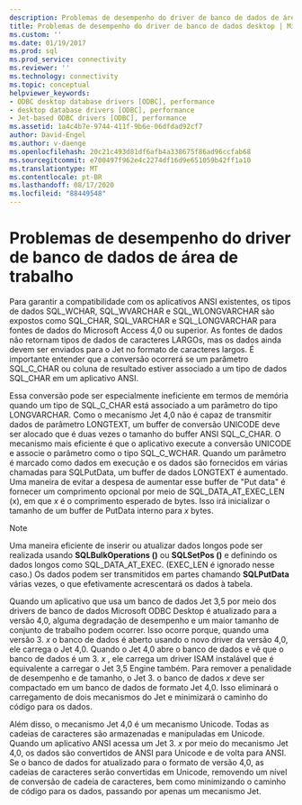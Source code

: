 ```yaml
---
description: Problemas de desempenho do driver de banco de dados de área de trabalho
title: Problemas de desempenho do driver de banco de dados desktop | Microsoft Docs
ms.custom: ''
ms.date: 01/19/2017
ms.prod: sql
ms.prod_service: connectivity
ms.reviewer: ''
ms.technology: connectivity
ms.topic: conceptual
helpviewer_keywords:
- ODBC desktop database drivers [ODBC], performance
- desktop database drivers [ODBC], performance
- Jet-based ODBC drivers [ODBC], performance
ms.assetid: 1a4c4b7e-9744-411f-9b6e-06dfdad92cf7
author: David-Engel
ms.author: v-daenge
ms.openlocfilehash: 20c21c493d81df6afb4a338675f86ad96ccfab68
ms.sourcegitcommit: e700497f962e4c2274df16d9e651059b42ff1a10
ms.translationtype: MT
ms.contentlocale: pt-BR
ms.lasthandoff: 08/17/2020
ms.locfileid: "88449548"
---
```

# <a name="desktop-database-driver-performance-issues"></a>Problemas de desempenho do driver de banco de dados de área de trabalho
Para garantir a compatibilidade com os aplicativos ANSI existentes, os tipos de dados SQL_WCHAR, SQL_WVARCHAR e SQL_WLONGVARCHAR são expostos como SQL_CHAR, SQL_VARCHAR e SQL_LONGVARCHAR para fontes de dados do Microsoft Access 4,0 ou superior. As fontes de dados não retornam tipos de dados de caracteres LARGOs, mas os dados ainda devem ser enviados para o Jet no formato de caracteres largos. É importante entender que a conversão ocorrerá se um parâmetro SQL_C_CHAR ou coluna de resultado estiver associado a um tipo de dados SQL_CHAR em um aplicativo ANSI.  
  
 Essa conversão pode ser especialmente ineficiente em termos de memória quando um tipo de SQL_C_CHAR está associado a um parâmetro do tipo LONGVARCHAR. Como o mecanismo Jet 4,0 não é capaz de transmitir dados de parâmetro LONGTEXT, um buffer de conversão UNICODE deve ser alocado que é duas vezes o tamanho do buffer ANSI SQL_C_CHAR. O mecanismo mais eficiente é que o aplicativo execute a conversão UNICODE e associe o parâmetro como o tipo SQL_C_WCHAR. Quando um parâmetro é marcado como dados em execução e os dados são fornecidos em várias chamadas para SQLPutData, um buffer de dados LONGTEXT é aumentado. Uma maneira de evitar a despesa de aumentar esse buffer de "Put data" é fornecer um comprimento opcional por meio de SQL_DATA_AT_EXEC_LEN (x), em que *x* é o comprimento esperado de bytes. Isso irá inicializar o tamanho de um buffer de PutData interno para *x* bytes.  
  
> [!NOTE]  
>  Uma maneira eficiente de inserir ou atualizar dados longos pode ser realizada usando **SQLBulkOperations ()** ou **SQLSetPos ()** e definindo os dados longos como SQL_DATA_AT_EXEC. (EXEC_LEN é ignorado nesse caso.) Os dados podem ser transmitidos em partes chamando **SQLPutData** várias vezes, o que efetivamente acrescentará os dados à tabela.  
  
 Quando um aplicativo que usa um banco de dados Jet 3,5 por meio dos drivers de banco de dados Microsoft ODBC Desktop é atualizado para a versão 4,0, alguma degradação de desempenho e um maior tamanho de conjunto de trabalho podem ocorrer. Isso ocorre porque, quando uma versão 3. *x* o banco de dados é aberto usando o novo driver da versão 4,0, ele carrega o Jet 4,0. Quando o Jet 4,0 abre o banco de dados e vê que o banco de dados é um 3. *x* , ele carrega um driver ISAM instalável que é equivalente a carregar o Jet 3,5 Engine também. Para remover a penalidade de desempenho e de tamanho, o Jet 3. o banco de dados *x* deve ser compactado em um banco de dados de formato Jet 4,0. Isso eliminará o carregamento de dois mecanismos do Jet e minimizará o caminho do código para os dados.  
  
 Além disso, o mecanismo Jet 4,0 é um mecanismo Unicode. Todas as cadeias de caracteres são armazenadas e manipuladas em Unicode. Quando um aplicativo ANSI acessa um Jet 3. *x* por meio do mecanismo Jet 4,0, os dados são convertidos de ANSI para Unicode e de volta para ANSI. Se o banco de dados for atualizado para o formato de versão 4,0, as cadeias de caracteres serão convertidas em Unicode, removendo um nível de conversão de cadeia de caracteres, bem como minimizando o caminho de código para os dados, passando por apenas um mecanismo Jet.

